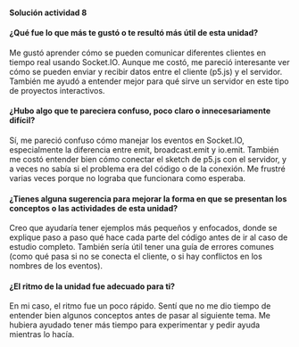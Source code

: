 #### Solución actividad 8
#### ¿Qué fue lo que más te gustó o te resultó más útil de esta unidad?
Me gustó aprender cómo se pueden comunicar diferentes clientes en tiempo real usando Socket.IO. Aunque me costó, me pareció interesante ver cómo se pueden enviar y recibir datos entre el cliente (p5.js) y el servidor. También me ayudó a entender mejor para qué sirve un servidor en este tipo de proyectos interactivos.

#### ¿Hubo algo que te pareciera confuso, poco claro o innecesariamente difícil?
Sí, me pareció confuso cómo manejar los eventos en Socket.IO, especialmente la diferencia entre emit, broadcast.emit y io.emit. También me costó entender bien cómo conectar el sketch de p5.js con el servidor, y a veces no sabía si el problema era del código o de la conexión. Me frustré varias veces porque no lograba que funcionara como esperaba.

#### ¿Tienes alguna sugerencia para mejorar la forma en que se presentan los conceptos o las actividades de esta unidad?
Creo que ayudaría tener ejemplos más pequeños y enfocados, donde se explique paso a paso qué hace cada parte del código antes de ir al caso de estudio completo. También sería útil tener una guía de errores comunes (como qué pasa si no se conecta el cliente, o si hay conflictos en los nombres de los eventos).

#### ¿El ritmo de la unidad fue adecuado para ti?
En mi caso, el ritmo fue un poco rápido. Sentí que no me dio tiempo de entender bien algunos conceptos antes de pasar al siguiente tema. Me hubiera ayudado tener más tiempo para experimentar y pedir ayuda mientras lo hacía.
